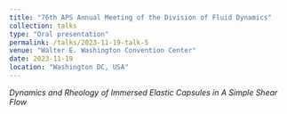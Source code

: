 ```yaml
---
title: "76th APS Annual Meeting of the Division of Fluid Dynamics"
collection: talks
type: "Oral presentation"
permalink: /talks/2023-11-19-talk-5
venue: "Walter E. Washington Convention Center"
date: 2023-11-19
location: "Washington DC, USA"
---
```


_Dynamics and Rheology of Immersed Elastic Capsules in A Simple Shear Flow_
